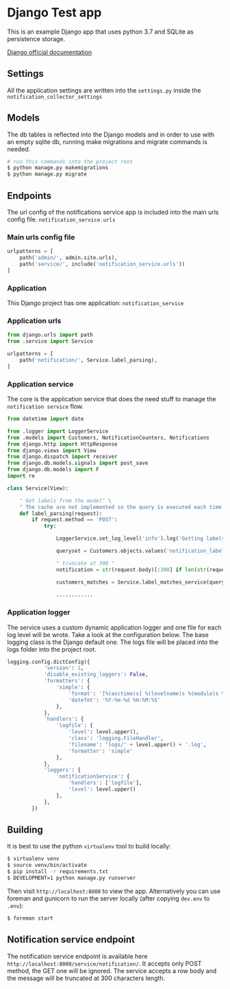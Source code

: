 # Django Test app

This is an example Django app that uses python 3.7 and SQLite as persistence storage.

[Django official documentation](https://docs.djangoproject.com/en/2.2/)

## Settings

All the application settings are written into the `settings.py` inside the `notification_collector_settings`

## Models

The db tables is reflected into the Django models and in order to use with an empty sqlite db, running make migrations and migrate commands is needed.


```sh
# run this commands into the project root
$ python manage.py makemigrations
$ python manage.py migrate
```

## Endpoints

The url config of the notifications service app is included into the main urls config file. `notification_service.urls`

### Main urls config file

```python
urlpatterns = [
    path('admin/', admin.site.urls),
    path('service/', include('notification_service.urls'))
]
```

### Application 

This Django project has one application: `notification_service`

### Application urls

```python
from django.urls import path
from .service import Service

urlpatterns = [
    path('notification/', Service.label_parsing),
]
```

### Application service

The core is the application service that does the need stuff to manage the `notification service` flow.

```python
from datetime import date

from .logger import LoggerService
from .models import Customers, NotificationCounters, Notifications
from django.http import HttpResponse
from django.views import View
from django.dispatch import receiver
from django.db.models.signals import post_save
from django.db.models import F
import re

class Service(View):

    " Get labels from the model" \
    " The cache are not implemented so the query is executed each time "
    def label_parsing(request):
        if request.method == 'POST':
            try:

                LoggerService.set_log_level('info').log('Getting labels from customers table')

                queryset = Customers.objects.values('notification_label', 'id')

                " truncate at 300 "
                notification = str(request.body)[:300] if len(str(request.body)) > 300 else str(request.body)

                customers_matches = Service.label_matches_service(queryset, notification)
                
                ............
```

### Application logger

The service uses a custom dynamic application logger and one file for each log level will be wrote.
Take a look at the configuration below. The base logging class is the Django default one. The logs file will be placed into the logs folder into the project root.

```python
logging.config.dictConfig({
            'version': 1,
            'disable_existing_loggers': False,
            'formatters': {
                'simple': {
                    'format': '[%(asctime)s] %(levelname)s %(module)s %(process)d %(thread)d %(message)s',
                    'datefmt': '%Y-%m-%d %H:%M:%S'
                },
            },
            'handlers': {
                'logfile': {
                    'level': level.upper(),
                    'class': 'logging.FileHandler',
                    'filename': 'logs/' + level.upper() + '.log',
                    'formatter': 'simple'
                },
            },
            'loggers': {
                'notificationService': {
                    'handlers': ['logfile'],
                    'level': level.upper()
                },
            },
        })
```

## Building

It is best to use the python `virtualenv` tool to build locally:

```sh
$ virtualenv venv
$ source venv/bin/activate
$ pip install -r requirements.txt
$ DEVELOPMENT=1 python manage.py runserver
```

Then visit `http://localhost:8000` to view the app. Alternatively you
can use foreman and gunicorn to run the server locally (after copying
`dev.env` to `.env`):

```sh
$ foreman start
```

## Notification service endpoint

The notification service endpoint is available here `http://localhost:8000/service/notification/`. It accepts only POST method, the GET one will be ignored.
The service accepts a row body and the message will be truncated at 300 characters length.

